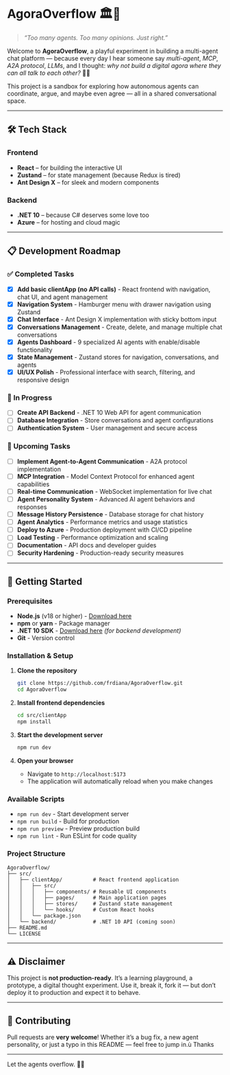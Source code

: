 # AgoraOverflow 🏛️🤖

> _“Too many agents. Too many opinions. Just right.”_

Welcome to **AgoraOverflow**, a playful experiment in building a multi-agent chat platform — because every day I hear someone say _multi-agent_, _MCP_, _A2A protocol_, _LLMs_, and I thought: _why not build a digital agora where they can all talk to each other?_ 🧠💬

This project is a sandbox for exploring how autonomous agents can coordinate, argue, and maybe even agree — all in a shared conversational space.

---

## 🛠️ Tech Stack

### Frontend

- **React** – for building the interactive UI
- **Zustand** – for state management (because Redux is tired)
- **Ant Design X** – for sleek and modern components

### Backend

- **.NET 10** – because C# deserves some love too
- **Azure** – for hosting and cloud magic

---

## 📋 Development Roadmap

### ✅ Completed Tasks

- [x] **Add basic clientApp (no API calls)** - React frontend with navigation, chat UI, and agent management
- [x] **Navigation System** - Hamburger menu with drawer navigation using Zustand
- [x] **Chat Interface** - Ant Design X implementation with sticky bottom input
- [x] **Conversations Management** - Create, delete, and manage multiple chat conversations
- [x] **Agents Dashboard** - 9 specialized AI agents with enable/disable functionality
- [x] **State Management** - Zustand stores for navigation, conversations, and agents
- [x] **UI/UX Polish** - Professional interface with search, filtering, and responsive design

### 🚧 In Progress

- [ ] **Create API Backend** - .NET 10 Web API for agent communication
- [ ] **Database Integration** - Store conversations and agent configurations
- [ ] **Authentication System** - User management and secure access

### 📅 Upcoming Tasks

- [ ] **Implement Agent-to-Agent Communication** - A2A protocol implementation
- [ ] **MCP Integration** - Model Context Protocol for enhanced agent capabilities
- [ ] **Real-time Communication** - WebSocket implementation for live chat
- [ ] **Agent Personality System** - Advanced AI agent behaviors and responses
- [ ] **Message History Persistence** - Database storage for chat history
- [ ] **Agent Analytics** - Performance metrics and usage statistics
- [ ] **Deploy to Azure** - Production deployment with CI/CD pipeline
- [ ] **Load Testing** - Performance optimization and scaling
- [ ] **Documentation** - API docs and developer guides
- [ ] **Security Hardening** - Production-ready security measures

---

## 🚀 Getting Started

### Prerequisites

- **Node.js** (v18 or higher) - [Download here](https://nodejs.org/)
- **npm** or **yarn** - Package manager
- **.NET 10 SDK** - [Download here](https://dotnet.microsoft.com/download) _(for backend development)_
- **Git** - Version control

### Installation & Setup

1. **Clone the repository**

   ```bash
   git clone https://github.com/frdiana/AgoraOverflow.git
   cd AgoraOverflow
   ```

2. **Install frontend dependencies**

   ```bash
   cd src/clientApp
   npm install
   ```

3. **Start the development server**

   ```bash
   npm run dev
   ```

4. **Open your browser**
   - Navigate to `http://localhost:5173`
   - The application will automatically reload when you make changes

### Available Scripts

- `npm run dev` - Start development server
- `npm run build` - Build for production
- `npm run preview` - Preview production build
- `npm run lint` - Run ESLint for code quality

### Project Structure

```
AgoraOverflow/
├── src/
│   ├── clientApp/          # React frontend application
│   │   ├── src/
│   │   │   ├── components/ # Reusable UI components
│   │   │   ├── pages/      # Main application pages
│   │   │   ├── stores/     # Zustand state management
│   │   │   └── hooks/      # Custom React hooks
│   │   └── package.json
│   └── backend/            # .NET 10 API (coming soon)
├── README.md
└── LICENSE
```

---

## ⚠️ Disclaimer

This project is **not production-ready**.
It’s a learning playground, a prototype, a digital thought experiment.
Use it, break it, fork it — but don’t deploy it to production and expect it to behave.

---

## 🤝 Contributing

Pull requests are **very welcome**!
Whether it’s a bug fix, a new agent personality, or just a typo in this README — feel free to jump in.ù
Thanks

---

Let the agents overflow. 🧠💥
